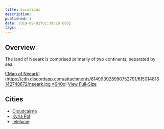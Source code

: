 ```yaml
---
title: Locations
description: 
published: 1
date: 2019-09-02T02:39:28.066Z
tags: 
---
```


## Overview
The land of Néeark is comprised primarily of two continents, separated by sea.  

[![Map of Néeark](https://cdn.discordapp.com/attachments/614993928990752791/615014818142748672/neeark.jpg =640x)](https://cdn.discordapp.com/attachments/614993928990752791/615014818142748672/neeark.jpg)
[<i class="mdi mdi-magnify-plus-outline"></i>View Full-Size](https://cdn.discordapp.com/attachments/614993928990752791/615014818142748672/neeark.jpg)

## Cities
- [Cloudcairne](/locations/cloudcairne)
- [Kyria Pol](/locations/kyria-pol)
- [Ielelumé](/locations/ielelume)
